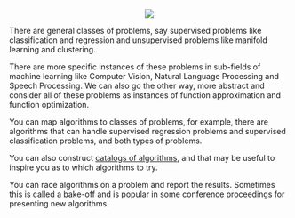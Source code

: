 <center>
	<img src="https://laconicml.com/wp-content/uploads/2020/07/List-of-Top-5-Powerful-Machine-Learning-Algorithms-That-Will-Solve-99-of-Your-Problems.jpg" >
</center>

There are general classes of problems, say supervised problems like classification and regression and unsupervised problems like manifold learning and clustering.

There are more specific instances of these problems in sub-fields of machine learning like Computer Vision, Natural Language Processing and Speech Processing. We can also go the other way, more abstract and consider all of these problems as instances of function approximation and function optimization.

You can map algorithms to classes of problems, for example, there are algorithms that can handle supervised regression problems and supervised classification problems, and both types of problems.

You can also construct [catalogs of algorithms](https://machinelearningmastery.com/a-tour-of-machine-learning-algorithms/ "A Tour of Machine Learning Algorithms"), and that may be useful to inspire you as to which algorithms to try.

You can race algorithms on a problem and report the results. Sometimes this is called a bake-off and is popular in some conference proceedings for presenting new algorithms.